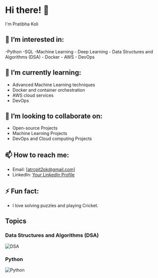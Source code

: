 # Hi there! 👋

I'm Pratibha Koli

## 👀 I’m interested in:
-Python -SQL -Machine Learning - Deep Learning - Data Structures and Algorithms (DSA) - Docker - AWS - DevOps

## 🌱 I’m currently learning:
- Advanced Machine Learning techniques
- Docker and container orchestration
- AWS cloud services
- DevOps
  
## 💞️ I’m looking to collaborate on:
- Open-source Projects
- Machine Learning Projects
- DevOps and Cloud computing Projects

## 📫 How to reach me:
- Email: [atrcpit2pk@gmail.com]
- LinkedIn: [Your LinkedIn Profile]()


## ⚡ Fun fact:
- I love solving puzzles and playing Cricket.

## Topics

### Data Structures and Algorithms (DSA)
![DSA](https://www.geeksforgeeks.org/wp-content/uploads/20221020100614/Data-Structures-and-Algorithms.webp)

### Python
![Python](https://www.python.org/static/community_logos/python-logo.png)
